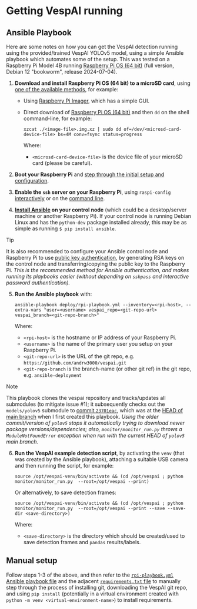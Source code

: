 # Getting VespAI running

## Ansible Playbook

Here are some notes on how you can get the VespAI detection running using the provided/trained VespAI YOLOv5 model, using a simple Ansible playbook which automates some of the setup. This was tested on a Raspberry Pi Model 4B running [Raspberry Pi OS (64 bit)](https://www.raspberrypi.com/software/operating-systems/#raspberry-pi-os-64-bit) (full version, Debian 12 "bookworm", release 2024-07-04).

 1. **Download and install Raspberry Pi OS (64 bit) to a microSD card**, using [one of the available methods](https://www.raspberrypi.com/documentation/computers/getting-started.html#install-an-operating-system), for example:
    - Using [Raspberry Pi Imager](https://www.raspberrypi.com/documentation/computers/getting-started.html#install-using-imager), which has a simple GUI.
    - Direct download of [Raspberry Pi OS (64 bit)](https://www.raspberrypi.com/software/operating-systems/#raspberry-pi-os-64-bit) and then `dd` on the shell command-line, for example:

	    ```
	    xzcat ./<image-file>.img.xz | sudo dd of=/dev/<microsd-card-device-file> bs=4M conv=fsync status=progress
	    ```

	    Where:
	    - `<microsd-card-device-file>` is the device file of your microSD card (please be careful).

 2. **Boot your Raspberry Pi** and [step through the initial setup and configuration](https://www.raspberrypi.com/documentation/computers/getting-started.html#set-up-your-raspberry-pi).

 3. **Enable the `ssh` server on your Raspberry Pi**, using `raspi-config` [interactively](https://www.raspberrypi.com/documentation/computers/configuration.html#ssh) or on the [command line](https://www.raspberrypi.com/documentation/computers/configuration.html#ssh-nonint).

 4. **[Install Ansible](https://docs.ansible.com/ansible/latest/installation_guide/intro_installation.html) on your control node** (which could be a desktop/server machine or another Raspberry Pi). If your control node is running Debian Linux and has the `python-dev` package installed already, this may be as simple as running `$ pip install ansible`.

> [!TIP]
> It is also recommended to configure your Ansible control node and Raspberry Pi to use [public key authentication](https://help.ubuntu.com/community/SSH/OpenSSH/Keys), by generating RSA keys on the control node and transferring/copying the public key to the Raspberry Pi. _This is the recommended method for Ansible authentication, and makes running its playbooks easier (without depending on `sshpass` and interactive password authentication)._

 5. **Run the Ansible playbook** with:
	 ```
	 ansible-playbook deploy/rpi-playbook.yml --inventory=<rpi-host>, --extra-vars "user=<username> vespai_repo=<git-repo-url> vespai_branch=<git-repo-branch>"
	 ```

    Where:
    - `<rpi-host>` is the hostname or IP address of your Raspberry Pi.
    - `<username>` is the name of the primary user you setup on your Raspberry Pi.
    - `<git-repo-url>` is the URL of the git repo, e.g. `https://github.com/andrw3000/vespai.git`
    - `<git-repo-branch` is the branch-name (or other git ref) in the git repo, e.g. `ansible-deployment`

> [!NOTE]
> This playbook clones the vespai repository and tracks/updates all submodules (to mitigate issue #1); it subsequently checks out the `models/yolov5` submodule to [commit `23701eac`](https://github.com/ultralytics/yolov5/tree/23701eac7a7b160e478ba4bbef966d0af9348251), which was at the [HEAD of main branch](https://github.com/andrw3000/vespai/tree/786c394a8835cc2850ec3a462a8aaaf2e8520172/models) when I first created this playbook. _Using the older commit/version of `yolov5` stops it automatically trying to download newer package versions/dependencies; also, `monitor/monitor_run.py` throws a `ModuleNotFoundError` exception when run with the current HEAD of `yolov5` main branch._

  6. **Run the VespAI example detection script**, by activating the `venv` (that was created by the Ansible playbook), attaching a suitable USB camera and then running the script, for example:

	  ```
	  source /opt/vespai-venv/bin/activate && (cd /opt/vespai ; python monitor/monitor_run.py  --root=/opt/vespai --print)
	  ```

	 Or alternatively, to save detection frames:

	  ```
	  source /opt/vespai-venv/bin/activate && (cd /opt/vespai ; python monitor/monitor_run.py  --root=/opt/vespai --print --save --save-dir <save-directory>)
	  ```

	 Where:
     - `<save-directory>` is the directory which should be created/used to save detection frames and `pandas` results/labels.

## Manual setup

Follow steps 1-3 of the above, and then refer to the [`rpi-playbook.yml` Ansible playbook file](rpi-playbook.yml) and the adjacent [`requirements.txt` file](requirements.txt) to manually step through the process of installing git, downloading the VespAI git repo, and using `pip install` (potentially in a virtual environment created with `python -m venv <virtual-environment-name>`) to install requirements.